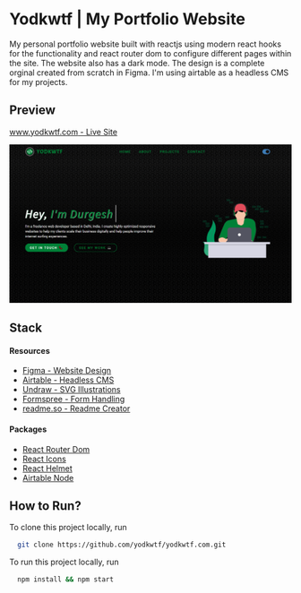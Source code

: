 # Yodkwtf | My Portfolio Website

My personal portfolio website built with reactjs using modern react hooks for the functionality and react router dom to configure different pages within the site. The website also has a dark mode.
The design is a complete orginal created from scratch in Figma. I'm using airtable as a headless CMS for my projects.

## Preview

[www.yodkwtf.com - Live Site](https://yodkwtf.com)

![yodkwtf.com](./public/cover.png)

## Stack

#### Resources

- [Figma - Website Design](https://www.figma.com/)
- [Airtable - Headless CMS](https://airtable.com/)
- [Undraw - SVG Illustrations](https://undraw.co/illustrations)
- [Formspree - Form Handling](https://formspree.io/)
- [readme.so - Readme Creator](https://readme.so/editor)

#### Packages

- [React Router Dom](https://www.npmjs.com/package/react-router-dom)
- [React Icons](https://www.npmjs.com/package/react-icons)
- [React Helmet](https://www.npmjs.com/package/react-helmet-async)
- [Airtable Node](https://www.npmjs.com/package/airtable-node)

## How to Run?

To clone this project locally, run

```bash
  git clone https://github.com/yodkwtf/yodkwtf.com.git
```

To run this project locally, run

```bash
  npm install && npm start
```

